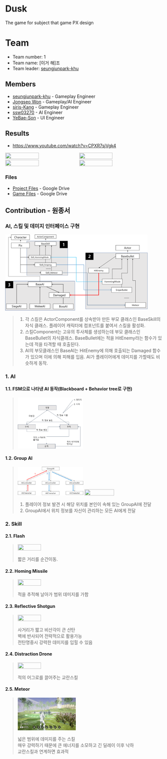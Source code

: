 # Dusk
The game for subject that game PX design
# Team
* Team number: 1
* Team name: [이거 해]조
* Team leader: [seungjunpark-khu](https://github.com/seungjunpark-khu)
## Members
* [seungjunpark-khu](https://github.com/seungjunpark-khu) - Gameplay Engineer
* [Jongseo Won](https://github.com/CodeNakWon) - Gameplay/AI Engineer
* [siris-Kang](https://siris-Kang.github.io.) - Gameplay Engineer
* [ssw03270](http://ssw03270.github.io.) - AI Engineer
* [YeBae-Son](https://github.com/YeBae-Son) - UI Engineer
## Results
 * https://www.youtube.com/watch?v=CPXR7sjVgk4    
     
 <img src="./imgs/img1.gif" width="46%" height="46%"/> <img src="./imgs/img3.gif" width="46%" height="46%"/>   
 <img src="./imgs/img4.gif" width="46%" height="46%"/> <img src="./imgs/img2.gif" width="46%" height="46%"/> 

### Files
 * [Project Files](https://drive.google.com/file/d/1vB7qr8rKHNpvL85vzs7A_FYODgHODal3/view?usp=sharing) - Google Drive
 * [Game Files](https://drive.google.com/file/d/1qgSlx5MMKB61zWNoM7zKf-_BPerrrYtK/view?usp=sharing) - Google Drive

## Contribution - 원종서    
### AI, 스킬 및 데미지 인터페이스 구현
<img src="./imgs/Won/intf0.png" width="90%" height="90%"/>   

> 1. 각 스킬은 ActorComponent를 상속받아 만든 부모 클래스인 BaseSkill의 자식 클래스. 플레이어 캐릭터에 컴포넌트를 붙여서 스킬을 활성화.
> 2. 스킬Component는 고유의 투사체를 생성하는데 부모 클래스인 BaseBullet의 자식클래스. BaseBullet에는 적을 HitEnemy라는 함수가 있는데 적을 타격할 때 호출된다.
> 3. AI의 부모클래스인 BaseAI는 HitEnemy에 의해 호출되는 Damaged 함수가 있으며 이에 의해 피해를 입음. AI가 플레이어에게 데미지를 가할때도 비슷하게 동작. 
 

### 1. AI    

#### 1.1. FSM으로 나타낸 AI 동작(Blackboard + Behavior tree로 구현)   
> <img src="./imgs/Won/AI00.png" width="45%" height="45%"/>   
   
    
#### 1.2. Group AI    
> <img src="./imgs/Won/AI01.png" width="45%" height="45%"/>  <img src="./imgs/Won/AI01.gif" width="45%" height="45%"/>    
>    
>  01. 플레이어 정보 발견 시 해당 위치를 본인이 속해 있는 GroupAI에 전달
>  02. GroupAI에서 위치 정보를 자신이 관리하는 모든 AI에게 전달
    
     
### 2. Skill    
#### 2.1. Flash     
> <img src="./imgs/Won/skill01.gif" width="40%" height="40%"/>  
> 
> 짧은 거리를 순간이동.

#### 2.2. Homing Missile
> <img src="./imgs/Won/skill02.gif" width="40%" height="40%"/>
>
> 적을 추적해 날아가 범위 데미지를 가함

#### 2.3. Reflective Shotgun
> <img src="./imgs/Won/skill03.gif" width="40%" height="40%"/>
>
> 사거리가 짧고 비산각이 큰 산탄   
> 벽에 반사되어 전략적으로 활용가능    
> 전탄명중시 강력한 데미지를 입힐 수 있음

#### 2.4. Distraction Drone
> <img src="./imgs/Won/skill04.gif" width="40%" height="40%"/>    
>
> 적의 어그로를 끌어주는 교란스킬

#### 2.5. Meteor
> <img src="./imgs/Won/skill05.gif" width="40%" height="40%"/>
>
> 넓은 범위에 데미지를 주는 스킬    
> 매우 강력하기 때문에 큰 에너지를 소모하고 긴 딜레이 이후 낙하    
> 교란스킬과 연계하면 효과적    

